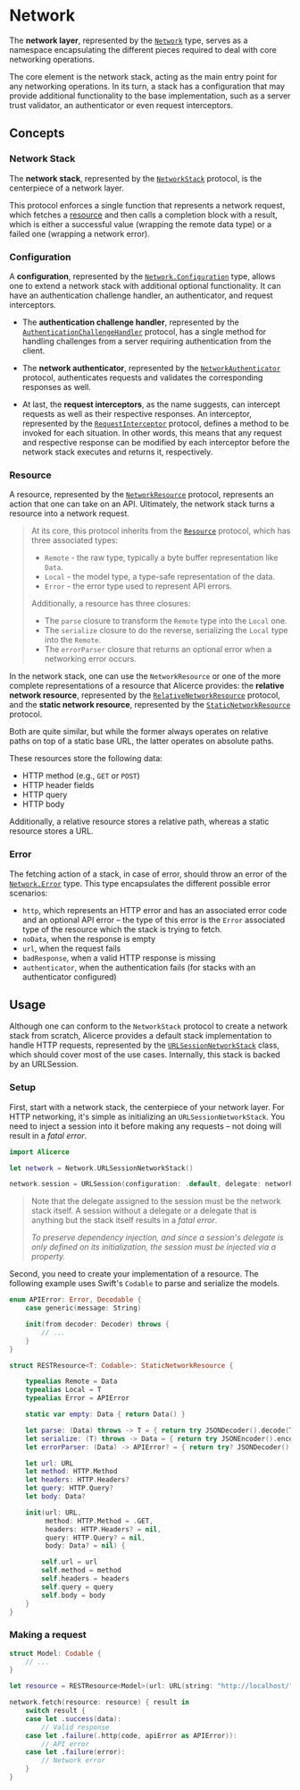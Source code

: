 # Network

The **network layer**, represented by the [`Network`][Network] type, serves as a namespace encapsulating the different pieces required to deal with core networking operations.

The core element is the network stack, acting as the main entry point for any networking operations. In its turn, a stack has a configuration that may provide additional functionality to the base implementation, such as a server trust validator, an authenticator or even request interceptors.

## Concepts

### Network Stack

The **network stack**, represented by the [`NetworkStack`][NetworkStack] protocol, is the centerpiece of a network layer. 

This protocol enforces a single function that represents a network request, which fetches a [resource](#resource) and then calls a completion block with a result, which is either a successful value (wrapping the remote data type) or a failed one (wrapping a network error).


### Configuration

A **configuration**, represented by the [`Network.Configuration`][Network.Configuration] type, allows one to extend a network stack with additional optional functionality. It can have an authentication challenge handler, an authenticator, and request interceptors.

* The **authentication challenge handler**, represented by the [`AuthenticationChallengeHandler`][AuthenticationChallengeHandler] protocol, has a single method for handling challenges from a server requiring authentication from the client.

* The **network authenticator**, represented by the [`NetworkAuthenticator`][NetworkAuthenticator] protocol, authenticates requests and validates the corresponding responses as well.

* At last, the **request interceptors**, as the name suggests, can intercept requests as well as their respective responses. An interceptor, represented by the [`RequestInterceptor`][RequestInterceptor] protocol, defines a method to be invoked for each situation. In other words, this means that any request and respective response can be modified by each interceptor before the network stack executes and returns it, respectively.


### Resource

A resource, represented by the [`NetworkResource`][NetworkResource] protocol, represents an action that one can take on an API. Ultimately, the network stack turns a resource into a network request.

> At its core, this protocol inherits from the [`Resource`][Resource] protocol, which has three associated types:
>
> * `Remote` - the raw type, typically a byte buffer representation like `Data`. 
> * `Local` - the model type, a type-safe representation of the data.
> * `Error` - the error type used to represent API errors.
>
> Additionally, a resource has three closures:
>
> * The `parse` closure to transform the `Remote` type into the `Local` one.
> * The `serialize` closure to do the reverse, serializing the `Local` type into the `Remote`.
> * The `errorParser` closure that returns an optional error when a networking error occurs.

In the network stack, one can use the `NetworkResource` or one of the more complete representations of a resource that Alicerce provides: the **relative network resource**, represented by the [`RelativeNetworkResource`][RelativeNetworkResource] protocol, and the **static network resource**, represented by the [`StaticNetworkResource`][StaticNetworkResource] protocol.

Both are quite similar, but while the former always operates on relative paths on top of a static base URL, the latter operates on absolute paths.

These resources store the following data:

* HTTP method (e.g., `GET` or `POST`)
* HTTP header fields
* HTTP query
* HTTP body

Additionally, a relative resource stores a relative path, whereas a static resource stores a URL.


### Error

The fetching action of a stack, in case of error, should throw an error of the [`Network.Error`][Network.Error] type. This type encapsulates the different possible error scenarios:

* `http`, which represents an HTTP error and has an associated error code and an optional API error – the type of this error is the `Error` associated type of the resource which the stack is trying to fetch.
* `noData`, when the response is empty
* `url`, when the request fails
* `badResponse`, when a valid HTTP response is missing
* `authenticator`, when the authentication fails (for stacks with an authenticator configured)


## Usage

Although one can conform to the `NetworkStack` protocol to create a network stack from scratch, Alicerce provides a default stack implementation to handle HTTP requests, represented by the [`URLSessionNetworkStack`][URLSessionNetworkStack] class, which should cover most of the use cases. Internally, this stack is backed by an URLSession.


### Setup

First, start with a network stack, the centerpiece of your network layer. For HTTP networking, it's simple as initializing an `URLSessionNetworkStack`. You need to inject a session into it before making any requests – not doing will result in a _fatal error_.

```swift
import Alicerce

let network = Network.URLSessionNetworkStack()

network.session = URLSession(configuration: .default, delegate: network, delegateQueue: nil)
```

> Note that the delegate assigned to the session must be the network stack itself. A session without a delegate or a delegate that is anything but the stack itself results in a _fatal error_.
>
> _To preserve dependency injection, and since a session's delegate is only defined on its initialization, the session must be injected via a property._

Second, you need to create your implementation of a resource. The following example uses Swift's `Codable` to parse and serialize the models.

```swift
enum APIError: Error, Decodable {
    case generic(message: String)

    init(from decoder: Decoder) throws {
        // ...
    }
}

struct RESTResource<T: Codable>: StaticNetworkResource {

    typealias Remote = Data
    typealias Local = T
    typealias Error = APIError

    static var empty: Data { return Data() }

    let parse: (Data) throws -> T = { return try JSONDecoder().decode(T.self, from: $0) }
    let serialize: (T) throws -> Data = { return try JSONEncoder().encode($0) }
    let errorParser: (Data) -> APIError? = { return try? JSONDecoder().decode(APIError.self, from: $0) }

    let url: URL
    let method: HTTP.Method
    let headers: HTTP.Headers?
    let query: HTTP.Query?
    let body: Data?

    init(url: URL,
         method: HTTP.Method = .GET,
         headers: HTTP.Headers? = nil,
         query: HTTP.Query? = nil,
         body: Data? = nil) {

        self.url = url
        self.method = method
        self.headers = headers
        self.query = query
        self.body = body
    }
}
```


### Making a request

```swift
struct Model: Codable {
    // ...
}

let resource = RESTResource<Model>(url: URL(string: "http://localhost/")!)

network.fetch(resource: resource) { result in
    switch result {
    case let .success(data):
        // Valid response
    case let .failure(.http(code, apiError as APIError)):
        // API error
    case let .failure(error):
        // Network error
    }
}
```

[Network]: ../Sources/Network/Network.swift
[NetworkStack]: ../Sources/Network/NetworkStack.swift
[Network.Configuration]: ../Sources/Network/Network.swift#L30
[AuthenticationChallengeHandler]: ../Sources/Network/AuthenticationChallengeHandler.swift
[NetworkAuthenticator]: ../Sources/Network/NetworkAuthenticator.swift
[RequestInterceptor]: ../Sources/Network/RequestInterceptor.swift
[NetworkResource]: ../Sources/Resource/NetworkResource.swift
[Resource]: ../Sources/Resource/Resource.swift
[RelativeNetworkResource]: ../Sources/Resource/NetworkResource.swift#L18
[StaticNetworkResource]: ../Sources/Resource/NetworkResource.swift#L49
[Network.Error]: ../Sources/Network/Network.swift#L20
[URLSessionNetworkStack]: ../Sources/Network/URLSessionNetworkStack.swift